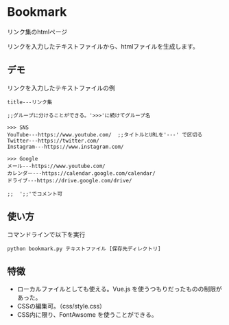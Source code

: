 # Bookmark
リンク集のhtmlページ

リンクを入力したテキストファイルから、htmlファイルを生成します。

## デモ

リンクを入力したテキストファイルの例

```
title---リンク集

;;グループに分けることができる。'>>>'に続けてグループ名

>>> SNS
YouTube---https://www.youtube.com/  ;;タイトルとURLを'---' で区切る
Twitter---https://twitter.com/
Instagram---https://www.instagram.com/

>>> Google
メール---https://www.youtube.com/
カレンダー---https://calendar.google.com/calendar/
ドライブ---https://drive.google.com/drive/

;;  ';;'でコメント可
```

## 使い方

コマンドラインで以下を実行

```
python bookmark.py テキストファイル [保存先ディレクトリ]
```

## 特徴

- ローカルファイルとしても使える。Vue.js を使うつもりだったものの制限があった。
- CSSの編集可。（css/style.css）
- CSS内に限り、FontAwsome を使うことができる。